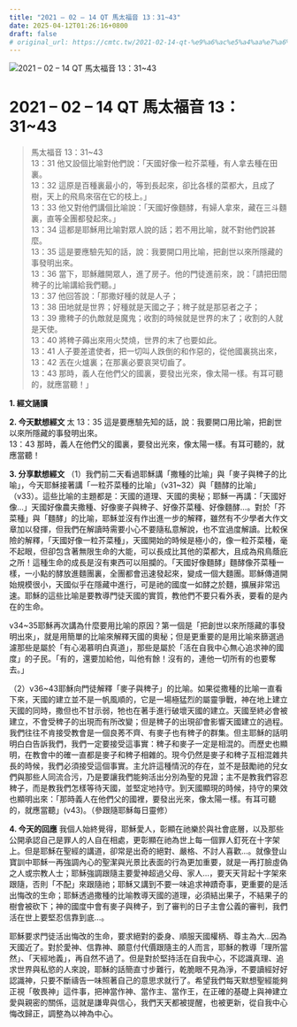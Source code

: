 ```yaml
---
title: "2021 – 02 – 14 QT 馬太福音 13：31~43"
date: 2025-04-12T01:26:16+0800
draft: false
# original_url: https://cmtc.tw/2021-02-14-qt-%e9%a6%ac%e5%a4%aa%e7%a6%8f%e9%9f%b3-13%ef%bc%9a3143
---
```


![2021 – 02 – 14 QT 馬太福音 13：31\~43](/images/qt.jpg   "2021 – 02 – 14 QT 馬太福音 13：31\~43")

# 2021 – 02 – 14 QT 馬太福音 13：31\~43

> 馬太福音 13：31\~43  
> 13：31 他又設個比喻對他們說：「天國好像一粒芥菜種，有人拿去種在田裏。  
> 13：32 這原是百種裏最小的，等到長起來，卻比各樣的菜都大，且成了樹，天上的飛鳥來宿在它的枝上。」  
> 13：33 他又對他們講個比喻說：「天國好像麵酵，有婦人拿來，藏在三斗麵裏，直等全團都發起來。」  
> 13：34 這都是耶穌用比喻對眾人說的話；若不用比喻，就不對他們說甚麼。  
> 13：35 這是要應驗先知的話，說：我要開口用比喻，把創世以來所隱藏的事發明出來。  
> 13：36 當下，耶穌離開眾人，進了房子。他的門徒進前來，說：「請把田間稗子的比喻講給我們聽。」  
> 13：37 他回答說：「那撒好種的就是人子；  
> 13：38 田地就是世界；好種就是天國之子；稗子就是那惡者之子；  
> 13：39 撒稗子的仇敵就是魔鬼；收割的時候就是世界的末了；收割的人就是天使。  
> 13：40 將稗子薅出來用火焚燒，世界的末了也要如此。  
> 13：41 人子要差遣使者，把一切叫人跌倒的和作惡的，從他國裏挑出來，  
> 13：42 丟在火爐裏；在那裏必要哀哭切齒了。  
> 13：43 那時，義人在他們父的國裏，要發出光來，像太陽一樣。有耳可聽的，就應當聽！」

**1. 經文誦讀**

**2.  今天默想經文**
太 13：35 這是要應驗先知的話，說：我要開口用比喻，把創世以來所隱藏的事發明出來。  
13：43 那時，義人在他們父的國裏，要發出光來，像太陽一樣。有耳可聽的，就應當聽！

**3. 分享默想經文**
（1）我們前二天看過耶穌講「撒種的比喻」與「麥子與稗子的比喻」，今天耶穌接著講「一粒芥菜種的比喻」（v31\~32）與「麵酵的比喻」（v33）。這些比喻的主題都是：天國的道理、天國的奧秘；耶穌一再講：「天國好像…」天國好像農夫撒種、好像麥子與稗子、好像芥菜種、好像麵酵…。對於「芥菜種」與「麵酵」的比喻，耶穌並沒有作出進一步的解釋，雖然有不少學者大作文章加以發揮，但我們在解讀時需要小心不要隨私意解說，也不宜過度解讀。比較保險的解釋，「天國好像一粒芥菜種」，天國開始的時候是極小的，像一粒芥菜種，毫不起眼，但卻包含著無限生命的大能，可以長成比其他的菜都大，且成為飛鳥蔭庇之所！這種生命的成長是沒有東西可以阻攔的。「天國好像麵酵」麵酵像芥菜種一樣，一小點的酵放進麵團裏，全團都會迅速發起來，變成一個大麵團。耶穌傳道開始規模很小，天國似乎在隱藏中進行，可是祂的國度一如酵之於麵，擴展非常迅速。耶穌的這些比喻是要教導門徒天國的實質，教他們不要只看外表，要看的是內在的生命。

v34\~35耶穌再次講為什麼要用比喻的原因？第一個是「把創世以來所隱藏的事發明出來」，就是用簡單的比喻來解釋天國的奧秘；但是更重要的是用比喻來篩選過濾那些是屬於「有心渴慕明白真道」，那些是屬於「活在自我中心無心追求神的國度」的子民。「有的，還要加給他，叫他有餘！沒有的，連他一切所有的也要奪去。」

（2）v36\~43耶穌向門徒解釋「麥子與稗子」的比喻。如果從撒種的比喻一直看下來，天國的建立並不是一帆風順的，它是一場極猛烈的屬靈爭戰，神在地上建立天國的同時，撒但也不甘示弱，牠也在著手進行破壞天國的建立。天國至終必會被建立，不會受稗子的出現而有所改變；但是稗子的出現卻會影響天國建立的過程。我們往往不肯接受教會是一個良莠不齊、有麥子也有稗子的群集。但主耶穌的話明明白白告訴我們，我們一定要接受這事實：稗子和麥子一定是相混的。而歷史也顯明，在教會中的確一直都是麥子和稗子相雜的。現今仍然是麥子和稗子互相混雜共長的時候，我們必須接受這個事實。主允許這種情況的存在，並不是鼓勵祂的兒女們與那些人同流合污，乃是要讓我們能夠活出分別為聖的見證；主不是教我們容忍稗子，而是教我們怎樣等待天國，並堅定地持守。到天國顯現的時候，持守的果效也顯明出來：「那時義人在他們父的國裡，要發出光來，像太陽一樣。有耳可聽的，就應當聽」(v43)。（參跟隨耶穌每日靈修）

**4. 今天的回應**
我個人始終覺得，耶穌愛人，彰顯在祂樂於與社會底層，以及那些公開承認自己是罪人的人自在相處，更彰顯在祂為世上每一個罪人釘死在十字架上。但是耶穌在聖經的講道，卻常是出奇的絕對、嚴格、不討人喜歡…。就像登山寶訓中耶穌一再強調內心的聖潔與光景比表面的行為更加重要，就是一再打臉虛偽之人或宗教人士；耶穌強調跟隨主要愛神超過父母、家人…，要天天背起十字架來跟隨，否則「不配」來跟隨祂；耶穌又講到不要一味追求神蹟奇事，更重要的是活出悔改的生命；耶穌透過撒種的比喻教導天國的道理，必須結出果子，不結果子的樹會被砍下；神的國度中會有麥子與稗子，到了審判的日子主會公義的審判，我們活在世上要堅忍信靠到底…。

耶穌要求門徒活出悔改的生命，要求絕對的委身、順服天國權柄、尊主為大…因為天國近了。對於愛神、信靠神、願意付代價跟隨主的人而言，耶穌的教導「理所當然」、「天經地義」，再自然不過了。但是對於堅持活在自我中心，不認識真理、追求世界與私慾的人來說，耶穌的話簡直寸步難行，乾脆眼不見為淨，不要讀經好好認識神，只要不斷禱告一味照著自己的意思求就行了。希望我們每天默想聖經能夠正視「敬畏神」這件事，把神當作神、當作主、當作王，在正確的基礎上與神建立愛與親密的關係，這就是謙卑與信心，我們天天都被提醒，也被更新，從自我中心悔改歸正，調整為以神為中心。
